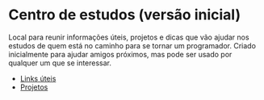 
# Centro de estudos (versão inicial)

Local para reunir informações úteis, projetos e dicas que vão ajudar nos estudos de quem está no caminho para se tornar um programador. Criado inicialmente para ajudar amigos próximos, mas pode ser usado por qualquer um que se interessar.

 - [Links úteis](docs/links-uteis/index.md)
 - [Projetos](docs/projetos/index.md)